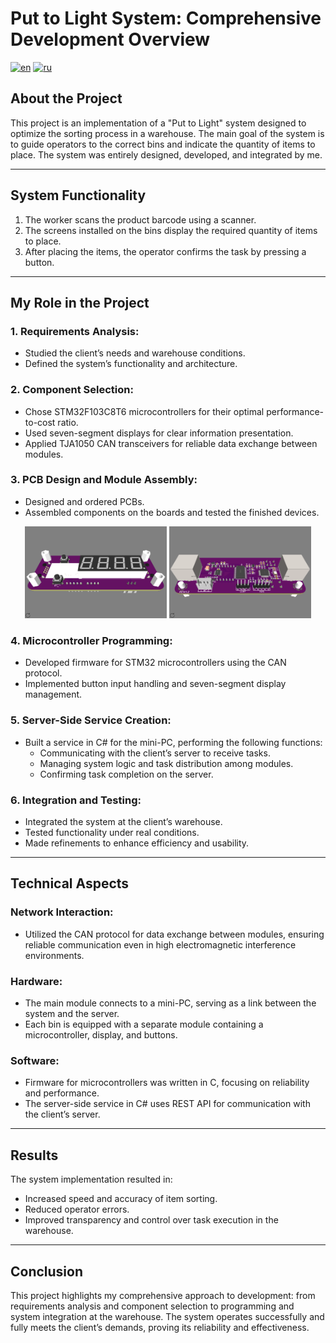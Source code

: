 # Put to Light System: Comprehensive Development Overview
[![en](https://img.shields.io/badge/lang-en-red.svg)](/README.md)
[![ru](https://img.shields.io/badge/lang-ru-green.svg)](/README.ru.md)
## About the Project

This project is an implementation of a "Put to Light" system designed to optimize the sorting process in a warehouse. The main goal of the system is to guide operators to the correct bins and indicate the quantity of items to place. The system was entirely designed, developed, and integrated by me.

---

## System Functionality

1. The worker scans the product barcode using a scanner.
2. The screens installed on the bins display the required quantity of items to place.
3. After placing the items, the operator confirms the task by pressing a button.

---

## My Role in the Project

### 1. Requirements Analysis:
- Studied the client’s needs and warehouse conditions.
- Defined the system’s functionality and architecture.

### 2. Component Selection:
- Chose STM32F103C8T6 microcontrollers for their optimal performance-to-cost ratio.
- Used seven-segment displays for clear information presentation.
- Applied TJA1050 CAN transceivers for reliable data exchange between modules.

### 3. PCB Design and Module Assembly:
- Designed and ordered PCBs.
- Assembled components on the boards and tested the finished devices.

<p align="center">
  <img src="/assets/render_top.png" alt="PCB rendering top" width="45%">
  <img src="/assets/render_bottom.png" alt="PCB rendering bottom" width="45%">
</p>


### 4. Microcontroller Programming:
- Developed firmware for STM32 microcontrollers using the CAN protocol.
- Implemented button input handling and seven-segment display management.

### 5. Server-Side Service Creation:
- Built a service in C# for the mini-PC, performing the following functions:
  - Communicating with the client’s server to receive tasks.
  - Managing system logic and task distribution among modules.
  - Confirming task completion on the server.

### 6. Integration and Testing:
- Integrated the system at the client’s warehouse.
- Tested functionality under real conditions.
- Made refinements to enhance efficiency and usability.

---

## Technical Aspects

### Network Interaction:
- Utilized the CAN protocol for data exchange between modules, ensuring reliable communication even in high electromagnetic interference environments.

### Hardware:
- The main module connects to a mini-PC, serving as a link between the system and the server.
- Each bin is equipped with a separate module containing a microcontroller, display, and buttons.

### Software:
- Firmware for microcontrollers was written in C, focusing on reliability and performance.
- The server-side service in C# uses REST API for communication with the client’s server.

---

## Results

The system implementation resulted in:
- Increased speed and accuracy of item sorting.
- Reduced operator errors.
- Improved transparency and control over task execution in the warehouse.

---

## Conclusion

This project highlights my comprehensive approach to development: from requirements analysis and component selection to programming and system integration at the warehouse. The system operates successfully and fully meets the client’s demands, proving its reliability and effectiveness.